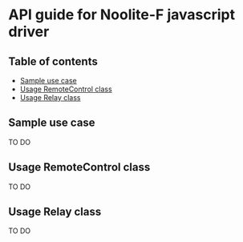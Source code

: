 # API guide for Noolite-F javascript driver

## Table of contents

* [Sample use case](#sample-use-case)
* [Usage RemoteControl class](#usage-remotecontrol-class)
* [Usage Relay class](#usage-relay-class) 


## Sample use case
 TO DO
## Usage RemoteControl class

TO DO

## Usage Relay class 

TO DO